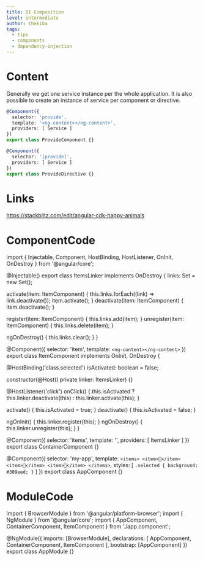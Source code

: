 ```yaml
---
title: DI Composition
level: intermediate
author: thekiba
tags:
  - tips
  - components
  - dependency-injection
---
```


# Content
Generally we get one service instance per the whole application. 
It is also possible to create an instance of service per component or directive. 

```typescript
@Component({
  selector: 'provide',
  template: '<ng-content></ng-content>',
  providers: [ Service ]
})
export class ProvideComponent {}
```

```typescript
@Component({
  selector: '[provide]',
  providers: [ Service ]
})
export class ProvideDirective {}
```

# Links
https://stackblitz.com/edit/angular-cdk-happy-animals

# ComponentCode
import { Injectable, Component, HostBinding, HostListener, OnInit, OnDestroy } from '@angular/core';

@Injectable()
export class ItemsLinker implements OnDestroy {
  links: Set<ItemComponent> = new Set();

  activate(item: ItemComponent) {
    this.links.forEach((link) => link.deactivate());
    item.activate();
  }
  deactivate(item: ItemComponent) {
    item.deactivate();
  }

  register(item: ItemComponent) {
    this.links.add(item);
  }
  unregister(item: ItemComponent) {
    this.links.delete(item);
  }

  ngOnDestroy() {
    this.links.clear();
  }
}

@Component({
  selector: 'item',
  template: `
    <ng-content></ng-content>
  `
})
export class ItemComponent implements OnInit, OnDestroy {

  @HostBinding('class.selected') isActivated: boolean = false;

  constructor(@Host() private linker: ItemsLinker) {}

  @HostListener('click') onClick() {
    this.isActivated
      ? this.linker.deactivate(this)
      : this.linker.activate(this);
  }

  activate() {
    this.isActivated = true;
  }
  deactivate() {
    this.isActivated = false;
  }

  ngOnInit() {
    this.linker.register(this);
  }
  ngOnDestroy() {
    this.linker.unregister(this);
  }
}

@Component({
  selector: 'items',
  template: '<ng-content></ng-content>',
  providers: [ ItemsLinker ]
})
export class ContainerComponent {}

@Component({
  selector: 'my-app',
  template: `
    <items>
      <item>🦊</item>
      <item>🦄</item>
      <item>🐉</item>
    </items>
  `,
  styles: [
    `
      .selected {
        background: #309eed;
      }
    `
  ]
})
export class AppComponent {}

# ModuleCode
import { BrowserModule } from '@angular/platform-browser';
import { NgModule } from '@angular/core';
import { AppComponent, ContainerComponent, ItemComponent } from './app.component';

@NgModule({
  imports: [BrowserModule],
  declarations: [
    AppComponent,
    ContainerComponent,
    ItemComponent
  ],
  bootstrap: [AppComponent]
})
export class AppModule {}
